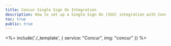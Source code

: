 ```yaml
---
title: Concur Single Sign On Integration
description: How to set up a Single Sign On (SSO) integration with Concur and Auth0.
toc: true
public: true
---
```


<%= include('./_template', {
  service: "Concur",
  img: "concur"
}) %>
